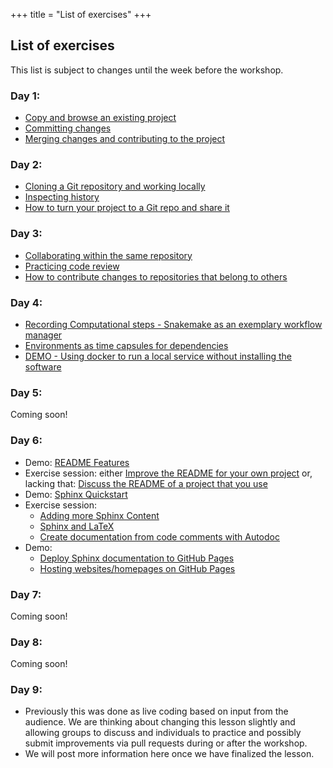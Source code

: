 +++
title = "List of exercises"
+++

## List of exercises

This list is subject to changes until the week before the workshop. 

### Day 1:
- [Copy and browse an existing project](https://coderefinery.github.io/git-intro/browsing/#exercise)
- [Committing changes](https://coderefinery.github.io/git-intro/commits/#exercise)
- [Merging changes and contributing to the project](https://coderefinery.github.io/git-intro/merging/#exercise)

### Day 2:
- [Cloning a Git repository and working locally](https://coderefinery.github.io/git-intro/local-workflow/#exercise)
- [Inspecting history](https://coderefinery.github.io/git-intro/archaeology/#exercise)
- [How to turn your project to a Git repo and share it](https://coderefinery.github.io/git-intro/sharing/#exercise)

### Day 3:
- [Collaborating within the same repository](https://coderefinery.github.io/git-collaborative/same-repository/#exercise)
- [Practicing code review](https://coderefinery.github.io/git-collaborative/code-review/#exercise)
- [How to contribute changes to repositories that belong to others](https://coderefinery.github.io/git-collaborative/forking-workflow/#exercise)

### Day 4: 
- [Recording Computational steps - Snakemake as an exemplary workflow manager](https://coderefinery.github.io/reproducible-research/workflow-management/#a-demo)
- [Environments as time capsules for dependencies](https://coderefinery.github.io/reproducible-research/dependencies/#exercise-demo)
- [DEMO - Using docker to run a local service without installing the software](https://coderefinery.github.io/reproducible-research/environments/#exercises)

### Day 5:
Coming soon!

### Day 6: 
- Demo: [README Features](https://coderefinery.github.io/documentation/writing-readme-files/#exercise-have-fun-testing-some-readme-features)
- Exercise session: either [Improve the README for your own project](https://coderefinery.github.io/documentation/writing-readme-files/#exercise-improve-the-readme-for-your-own-project) or, lacking that: [Discuss the README of a project that you use](https://coderefinery.github.io/documentation/writing-readme-files/#exercise-discuss-the-readme-of-a-project-that-you-use) 
- Demo: [Sphinx Quickstart](https://coderefinery.github.io/documentation/sphinx/#exercise-sphinx-quickstart)
- Exercise session: 
  - [Adding more Sphinx Content](https://coderefinery.github.io/documentation/sphinx/#exercise-adding-more-sphinx-content) 
  - [Sphinx and LaTeX](https://coderefinery.github.io/documentation/sphinx/#exercise-sphinx-and-latex) 
  - [Create documentation from code comments with Autodoc](https://coderefinery.github.io/documentation/sphinx/#exercise-sphinx-autodoc)
- Demo:
  - [Deploy Sphinx documentation to GitHub Pages](https://coderefinery.github.io/documentation/gh_workflow/#exercise-deploy-sphinx-documentation-to-github-pages)
  - [Hosting websites/homepages on GitHub Pages](https://coderefinery.github.io/documentation/gh-pages/#hosting-websites-homepages-on-github-pages)   

### Day 7: 
Coming soon!

### Day 8:
Coming soon!

### Day 9:
- Previously this was done as live coding based on input from the audience. We
  are thinking about changing this lesson slightly and allowing groups to
  discuss and individuals to practice and possibly submit improvements via pull
  requests during or after the workshop.
- We will post more information here once we have finalized the lesson.
